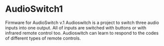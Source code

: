 # AudioSwitch1
Firmware for AudioSwitch v.1
Audioswitch is a project to switch three audio inputs into one output.
All of inputs are switched with buttons or with infrared remote control too.
Audioswitch can learn to respond to the codes of different types of remote controls.
